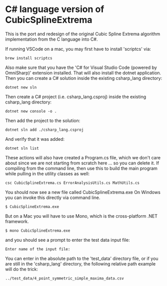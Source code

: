 # C# language version of CubicSplineExtrema

This is the port and redesign of the original Cubic Spline Extrema algorithm implementation from the C language into C#.

If running VSCode on a mac, you may first have to install 'scriptcs' via:

`brew install scriptcs`

Also make sure that you have the 'C# for Visual Studio Code (powered by OmniSharp)' extension installed. That will also install the dotnet application.
Then you can create a C# solution inside the existing csharp_lang directory:

`dotnet new sln`

Then create a C# project (i.e. csharp_lang.csproj) inside the existing csharp_lang directory:

`dotnet new console -o .`

Then add the project to the solution:

`dotnet sln add ./csharp_lang.csproj`

And verify that it was added:

`dotnet sln list`

These actions will also have created a Program.cs file, which we don't care about since we are not starting from scratch here ... so you can delete it.
If compiling from the command line, then use this to build the main program while pulling in the utility classes as well:

`csc CubicSplineExtrema.cs ErrorAnalysisUtils.cs MathUtils.cs`

You should now see a new file called CubicSplineExtrema.exe
On Windows you can invoke this directly via command line.

`$ CubicSplineExtrema.exe`

But on a Mac you will have to use Mono, which is the cross-platform .NET framework.

`$ mono CubicSplineExtrema.exe`

and you should see a prompt to enter the test data input file:

`Enter name of the input file:`

You can enter in the absolute path to the 'test_data' directory file, or if you are still in the 'csharp_lang' directory, the following relative path example will do the trick:

`../test_data/4_point_symmetric_simple_maxima_data.csv`
